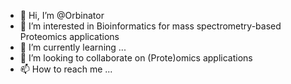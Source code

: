- 👋 Hi, I’m @Orbinator
- 👀 I’m interested in Bioinformatics for mass spectrometry-based Proteomics applications
- 🌱 I’m currently learning ...
- 💞️ I’m looking to collaborate on (Prote)omics applications
- 📫 How to reach me ...

<!---
Orbinator/Orbinator is a ✨ special ✨ repository because its `README.md` (this file) appears on your GitHub profile.
You can click the Preview link to take a look at your changes.
--->
